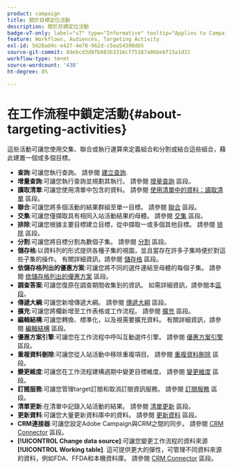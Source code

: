 ```yaml
---
product: campaign
title: 關於目標定位活動
description: 關於目標定位活動
badge-v7-only: label="v7" type="Informative" tooltip="Applies to Campaign Classic v7 only"
feature: Workflows, Audiences, Targeting Activity
exl-id: 5028ad4c-e427-4e78-962d-c5ea54390db5
source-git-commit: 8debcd3d8fb883b3316cf75187a86bebf15a1d31
workflow-type: tm+mt
source-wordcount: '438'
ht-degree: 8%

---
```


# 在工作流程中鎖定活動{#about-targeting-activities}



這些活動可讓您使用交集、聯合或執行運算來定義組合和分割或結合這些組合，藉此建置一個或多個目標。

* **查詢**:可讓您執行查詢。 請參閱 [建立查詢](query.md#creating-a-query).
* **增量查詢**:可讓您執行查詢並規劃其執行。 請參閱 [增量查詢](incremental-query.md) 區段。
* **讀取清單**:可讓您使用清單中包含的資料。 請參閱 [使用清單中的資料：讀取清單](../../platform/using/import-export-workflows.md#using-data-from-a-list--read-list) 區段。
* **聯合**:可讓您將多個活動的結果群組至單一目標。 請參閱 [聯合](union.md) 區段。
* **交集**:可讓您僅擷取具有相同入站活動結果的母體。 請參閱 [交集](intersection.md) 區段。
* **排除**:可讓您根據主要目標建立目標，從中擷取一或多個其他目標。 請參閱 [排除](exclusion.md) 區段。
* **分割**:可讓您將目標分割為數個子集。 請參閱 [分割](split.md) 區段。
* **儲存格**:以資料列的形式提供各種子集的視圖，並且當存在許多子集時便於對這些子集的操作。 有關詳細資訊，請參閱 [儲存格](cells.md) 區段。
* **依儲存格列出的優惠方案**:可讓您將不同的選件連結至母體的每個子集。 請參閱 [依儲存格列出的優惠方案](offers-by-cell.md) 區段。
* **調查答案**:可讓您復原在調查期間收集到的資訊。 如需詳細資訊，請參閱本[區段](../../surveys/using/getting-started-with-surveys.md)。
* **傳遞大綱**:可讓您新增傳遞大綱。 請參閱 [傳遞大綱](../../workflow/using/delivery-outline.md) 區段。
* **擴充**:可讓您將欄新增至工作表格或工作流程。 請參閱 [擴充](../../workflow/using/enrichment.md) 區段。
* **編輯結構**:可讓您轉換、標準化，以及視需要擴充資料。 有關詳細資訊，請參閱 [編輯結構](../../workflow/using/edit-schema.md) 區段。
* **優惠方案引擎**:可讓您在工作流程中呼叫互動選件引擎。 請參閱 [優惠方案引擎](../../workflow/using/offer-engine.md) 區段。
* **重複資料刪除**:可讓您從入站活動中移除重複項目。 請參閱 [重複資料刪除](../../workflow/using/deduplication.md) 區段。
* **變更維度**:可讓您在工作流程建構週期中變更目標維度。 請參閱 [變更維度](../../workflow/using/change-dimension.md) 區段。
* **訂閱服務**:可讓您管理target訂閱和取消訂閱資訊服務。 請參閱 [訂閱服務](../../workflow/using/subscription-services.md) 區段。
* **清單更新**:在清單中記錄入站活動的結果。 請參閱 [清單更新](../../workflow/using/list-update.md) 區段。
* **更新資料**:可讓您大量更新資料庫中的資料。 請參閱 [更新資料](../../workflow/using/update-data.md) 區段。
* **CRM連接器**:可讓您設定Adobe Campaign與CRM之間的同步。 請參閱 [CRM Connector](../../workflow/using/crm-connector.md) 區段。
* **[!UICONTROL Change data source]**:可讓您變更工作流程的資料來源 **[!UICONTROL Working table]**. 這可提供更大的彈性，可管理不同資料來源的資料，例如FDA、FFDA和本機資料庫。 請參閱 [CRM Connector](../../workflow/using/change-data-source.md) 區段。
